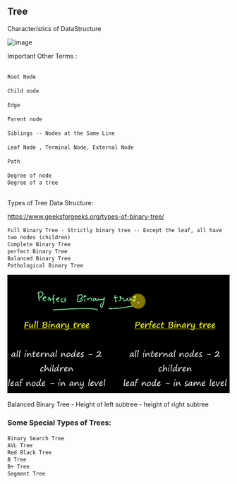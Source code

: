 ## Tree 

Characteristics of DataStructure 

![image](https://media.geeksforgeeks.org/wp-content/uploads/20240424105009/Representation-of-Tree-Data-Structure-1024.webp)



Important Other Terms :

```

Root Node 

Child node 

Edge

Parent node 

Siblings -- Nodes at the Same Line 

Leaf Node , Terminal Node, External Node 

Path

Degree of node 
Degree of a tree 


```


Types of Tree Data Structure: 

https://www.geeksforgeeks.org/types-of-binary-tree/

```
Full Binary Tree - Strictly binary tree -- Except the leaf, all have two nodes (children)
Complete Binary Tree
perfect Binary Tree
Balanced Binary Tree 
Pathological Binary Tree 

```


![alt text](image.png)


Balanced Binary Tree - Height of left subtree - height of right subtree 

### Some Special Types of Trees:

```
Binary Search Tree
AVL Tree
Red Black Tree
B Tree
B+ Tree
Segment Tree
```